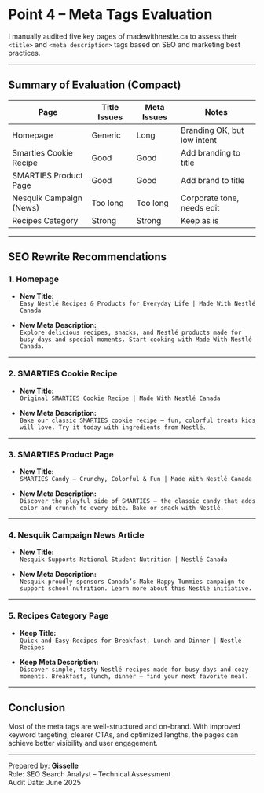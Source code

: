 # Point 4 – Meta Tags Evaluation

I manually audited five key pages of madewithnestle.ca to assess their `<title>` and `<meta description>` tags based on SEO and marketing best practices.

---

## Summary of Evaluation (Compact)

| Page                         | Title Issues | Meta Issues | Notes                       |
|------------------------------|--------------|-------------|-----------------------------|
| Homepage                     | Generic    | Long     | Branding OK, but low intent |
| Smarties Cookie Recipe       | Good       | Good     | Add branding to title       |
| SMARTIES Product Page        | Good       | Good     | Add brand to title          |
| Nesquik Campaign (News)      | Too long   | Too long | Corporate tone, needs edit  |
| Recipes Category             | Strong     | Strong   | Keep as is                  |

---

## SEO Rewrite Recommendations

### 1. **Homepage**

- **New Title:**  
  `Easy Nestlé Recipes & Products for Everyday Life | Made With Nestlé Canada`

- **New Meta Description:**  
  `Explore delicious recipes, snacks, and Nestlé products made for busy days and special moments. Start cooking with Made With Nestlé Canada.`

---

### 2. **SMARTIES Cookie Recipe**

- **New Title:**  
  `Original SMARTIES Cookie Recipe | Made With Nestlé Canada`

- **New Meta Description:**  
  `Bake our classic SMARTIES cookie recipe – fun, colorful treats kids will love. Try it today with ingredients from Nestlé.`

---

### 3. **SMARTIES Product Page**

- **New Title:**  
  `SMARTIES Candy – Crunchy, Colorful & Fun | Made With Nestlé Canada`

- **New Meta Description:**  
  `Discover the playful side of SMARTIES – the classic candy that adds color and crunch to every bite. Bake or snack with Nestlé.`

---

### 4. **Nesquik Campaign News Article**

- **New Title:**  
  `Nesquik Supports National Student Nutrition | Nestlé Canada`

- **New Meta Description:**  
  `Nesquik proudly sponsors Canada’s Make Happy Tummies campaign to support school nutrition. Learn more about this Nestlé initiative.`

---

### 5. **Recipes Category Page**

- **Keep Title:**  
  `Quick and Easy Recipes for Breakfast, Lunch and Dinner | Nestlé Recipes`

- **Keep Meta Description:**  
  `Discover simple, tasty Nestlé recipes made for busy days and cozy moments. Breakfast, lunch, dinner – find your next favorite meal.`

---

## Conclusion

Most of the meta tags are well-structured and on-brand. With improved keyword targeting, clearer CTAs, and optimized lengths, the pages can achieve better visibility and user engagement.

---

Prepared by: **Gisselle**  
Role: SEO Search Analyst – Technical Assessment  
Audit Date: June 2025
